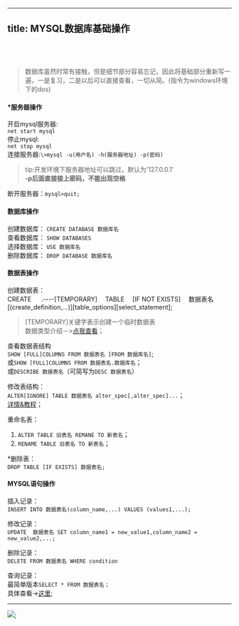 ----
title: MYSQL数据库基础操作
----
## &nbsp;
>数据库虽然时常有接触，但是细节部分容易忘记，因此将基础部分重新写一遍，一是复习，二是以后可以直接查看，一切从简。(指令为windows环境下的dos)


#### *服务器操作
开启mysql服务器:  
`net start mysql`  
停止mysql:  
`net stop mysql`   
连接服务器:`\>mysql -u(用户名) -h(服务器地址) -p(密码)`
>tip:开发环境下服务器地址可以跳过，默认为'127.0.0.1'  
>**-p后面直接接上密码，不能出现空格**
<!-- more -->
断开服务器：`mysql>quit;`

#### 数据库操作
创建数据库：  `CREATE DATABASE 数据库名`  
查看数据库：  `SHOW DATABASES`  
选择数据库：  `USE 数据库名`  
删除数据库：  `DROP DATABASE 数据库名`

#### 数据表操作
创建数据表：   
	CREATE 　
.*---*-[TEMPORARY] 　TABLE 　[IF NOT EXISTS] 　数据表名
	[(create_definition,...)][table_options][select_statement];

>[TEMPORARY]关键字表示创建一个临时数据表  
>数据类型介绍－>[点我查看](http://blog.csdn.net/bzhxuexi/article/details/43700435)；

查看数据表结构  
`SHOW [FULL]COLUMNS FROM 数据表名 [FROM 数据库名]`;  
或`SHOW [FULL]COLUMNS FROM 数据表名.数据库名`；  
或`DESCRIBE 数据表名`（可简写为`DESC 数据表名`）

修改表结构：  
`ALTER[IGNORE] TABLE 数据表名 alter_spec[,alter_spec]...`；  
[详情&教程](http://www.runoob.com/mysql/mysql-alter.html)；


重命名表：  
1.  `ALTER TABLE 旧表名 REMANE TO 新表名`；  
2.  `RENAME TABLE 旧表名 TO 新表名`；

*删除表：  
`DROP TABLE [IF EXISTS] 数据表名;`

#### MYSQL语句操作  
插入记录：  
`INSERT INTO 数据表名(column_name,...) VALUES (values1,...);`

修改记录：  
`UPDATE  数据表名 SET column_name1 = new_value1,column_name2 = new_value2,...;`

删除记录：  
`DELETE FROM 数据表名 WHERE condition`

查询记录：  
最简单版本`SELECT * FROM 数据表名；`  
具体查看->[这里](http://www.runoob.com/mysql/mysql-select-query.html);

------
![](https://cl.ly/3k0g3d253o2F/j4.gif);